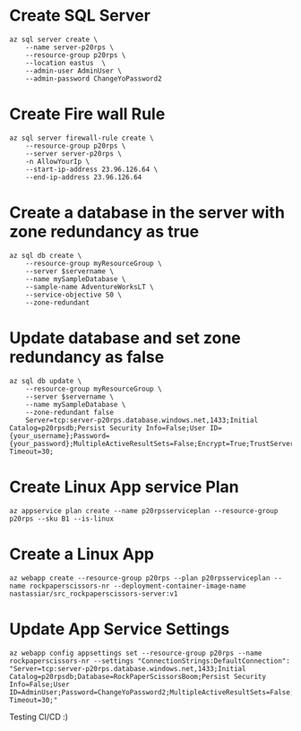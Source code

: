 # Create SQL Server
	az sql server create \
		--name server-p20rps \
		--resource-group p20rps \
		--location eastus  \
		--admin-user AdminUser \
		--admin-password ChangeYoPassword2

# Create Fire wall Rule
	az sql server firewall-rule create \
		--resource-group p20rps \
		--server server-p20rps \
		-n AllowYourIp \
		--start-ip-address 23.96.126.64 \
		--end-ip-address 23.96.126.64
  
# Create a database in the server with zone redundancy as true
	az sql db create \
		--resource-group myResourceGroup \
		--server $servername \
		--name mySampleDatabase \
		--sample-name AdventureWorksLT \
		--service-objective S0 \
		--zone-redundant

# Update database and set zone redundancy as false
	az sql db update \
		--resource-group myResourceGroup \
		--server $servername \
		--name mySampleDatabase \
		--zone-redundant false
	    Server=tcp:server-p20rps.database.windows.net,1433;Initial Catalog=p20rpsdb;Persist Security Info=False;User ID={your_username};Password={your_password};MultipleActiveResultSets=False;Encrypt=True;TrustServerCertificate=False;Connection Timeout=30;
    
# Create Linux App service Plan

	az appservice plan create --name p20rpsserviceplan --resource-group p20rps --sku B1 --is-linux

# Create a Linux App

	az webapp create --resource-group p20rps --plan p20rpsserviceplan --name rockpaperscissors-nr --deployment-container-image-name nastassiar/src_rockpaperscissors-server:v1

# Update App Service Settings
	az webapp config appsettings set --resource-group p20rps --name rockpaperscissors-nr --settings "ConnectionStrings:DefaultConnection": "Server=tcp:server-p20rps.database.windows.net,1433;Initial Catalog=p20rpsdb;Database=RockPaperScissorsBoom;Persist Security Info=False;User ID=AdminUser;Password=ChangeYoPassword2;MultipleActiveResultSets=False;Encrypt=True;TrustServerCertificate=False;Connection Timeout=30;"
 
 
 Testing CI/CD :) 


